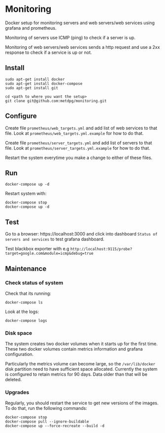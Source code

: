 # Monitoring

Docker setup for monitoring servers and web servers/web services using grafana and prometheus.

Monitoring of servers use ICMP (ping) to check if a server is up.

Monitoring of web servers/web services sends a http request and use a 2xx response to check if a service is up or not.

## Install

```shell
sudo apt-get install docker
sudo apt-get install docker-compose
sudo apt-get install git
```

```shell
cd <path to where you want the setup>
git clone git@github.com:metdpg/monitoring.git
```

## Configure

Create file `prometheus/web_targets.yml` and add list of web services to that file. Look at `prometheus/web_targets.yml.example` for how to do that.

Create file `prometheus/server_targets.yml` and add list of servers to that file.  Look at `prometheus/server_targets.yml.example` for how to do that.

Restart the system everytime you make a change to either of these files.

## Run

```shell
docker-compose up -d
```

Restart system with:

```shell
docker-compose stop
docker-compose up -d
```

## Test

Go to a browser: https://localhost:3000 and click into dashboard `Status of servers and services` to test grafana dashboard.

Test blackbox exporter with e.g `http://localhost:9115/probe?target=google.com&module=icmp&debug=true`

## Maintenance

### Check status of system

Check that its running:

```shell
docker-compose ls
```

Look at the logs:

```shell
docker-compose logs
```

### Disk space

The system creates two docker volumes when it starts up for the first time. These two docker volumes contain metrics information and grafana configuration.

Particularly the metrics volume can become large, so the `/var/lib/docker` disk partition need to have sufficient space allocated. Currently the system is configured to retain metrics for 90 days. Data older than that will be deleted.

### Upgrades

Regularly, you should restart the service to get new versions of the images. To do that, run the following commands:

```shell
docker-compose stop
docker-compose pull --ignore-buildable
docker-compose up --force-recreate --build -d
```
